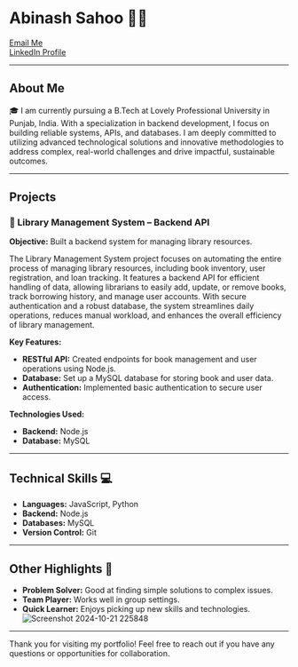 # Abinash Sahoo 👨‍💻

[Email Me](mailto:abinash.sahoo.work@gmail.com)  
[LinkedIn Profile](#)  

---

## About Me

🎓 I am currently pursuing a B.Tech at Lovely Professional University in Punjab, India. With a specialization in backend development, I focus on building reliable systems, APIs, and databases. I am deeply committed to utilizing advanced technological solutions and innovative methodologies to address complex, real-world challenges and drive impactful, sustainable outcomes.

---

## Projects

### 🚀 Library Management System – Backend API

**Objective:** Built a backend system for managing library resources.

The Library Management System project focuses on automating the entire process of managing library resources, including book inventory, user registration, and loan tracking. It features a backend API for efficient handling of data, allowing librarians to easily add, update, or remove books, track borrowing history, and manage user accounts. With secure authentication and a robust database, the system streamlines daily operations, reduces manual workload, and enhances the overall efficiency of library management.

**Key Features:**
- **RESTful API:** Created endpoints for book management and user operations using Node.js.
- **Database:** Set up a MySQL database for storing book and user data.
- **Authentication:** Implemented basic authentication to secure user access.

**Technologies Used:**
- **Backend:** Node.js
- **Database:** MySQL

---

## Technical Skills 💻

- **Languages:** JavaScript, Python
- **Backend:** Node.js
- **Databases:** MySQL
- **Version Control:** Git

---

## Other Highlights 🌟

- **Problem Solver:** Good at finding simple solutions to complex issues.
- **Team Player:** Works well in group settings.
- **Quick Learner:** Enjoys picking up new skills and technologies.
![Screenshot 2024-10-21 225848](https://github.com/user-attachments/assets/711b4213-2b71-4773-9c20-805f1be7fd5e)

---

Thank you for visiting my portfolio! Feel free to reach out if you have any questions or opportunities for collaboration.
